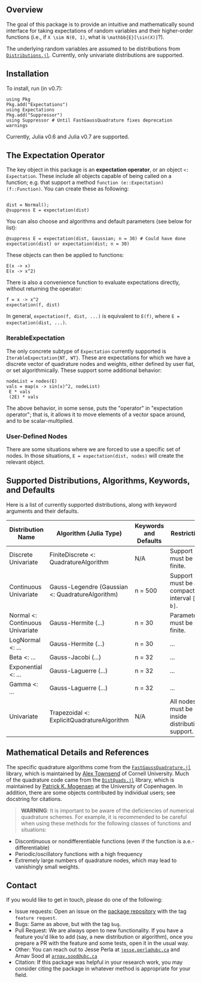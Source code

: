 ## Overview 

The goal of this package is to provide an intuitive and mathematically sound interface for taking expectations of random variables
and their higher-order functions (i.e., if ``X \sim N(0, 1)``, what is ``\mathbb{E}[\sin(X)]``?). 

The underlying random variables are assumed to be distributions from [`Distributions.jl`](https://github.com/juliastats/distributions.jl). Currently, 
only univariate distributions are supported. 

## Installation 

To install, run (in v0.7): 

```@repl 1
using Pkg 
Pkg.add("Expectations")
using Expectations
Pkg.add("Suppressor")
using Suppressor # Until FastGaussQuadrature fixes deprecation warnings
```

Currently, Julia v0.6 and Julia v0.7 are supported. 

## The Expectation Operator 

The key object in this package is an **expectation operator**, or an object `<: Expectation`. These include all objects capable of being called on a function; e.g. that support a method `function (e::Expectation)(f::Function)`. You can create these as following:

```@repl 1

dist = Normal();
@suppress E = expectation(dist)
```

You can also choose and algorithms and default parameters (see below for list):

```@repl 1
@suppress E = expectation(dist, Gaussian; n = 30) # Could have done expectation(dist) or expectation(dist; n = 30)
```

These objects can then be applied to functions: 

```@repl 1
E(x -> x)
E(x -> x^2)
```

There is also a convenience function to evaluate expectations directly, without returning the operator: 

```@repl 1
f = x -> x^2
expectation(f, dist)
```

In general, `expectation(f, dist, ...)` is equivalent to `E(f)`, where `E = expectation(dist, ...)`. 

### IterableExpectation

The only concrete subtype of `Expectation` currently supported is `IterableExpectation{NT, WT}`. These are expectations for which we have a
discrete vector of quadrature nodes and weights, either defined by user fiat, or set algorithmically. These support some additional behavior: 

```@repl 1
nodeList = nodes(E)
vals = map(x -> sin(x)^2, nodeList)
 E * vals
 (2E) * vals
```

The above behavior, in some sense, puts the "operator" in "expectation operator"; that is, it allows it to move elements of a vector space around, and to be scalar-multiplied. 

### User-Defined Nodes 

There are some situations where we are forced to use a specific set of nodes. In those situations, `E = expectation(dist, nodes)` will create the relevant object. 

## Supported Distributions, Algorithms, Keywords, and Defaults 

Here is a list of currently supported distributions, along with keyword arguments and their defaults.  

| Distribution Name | Algorithm (Julia Type) | Keywords and Defaults | Restrictions | 
| ----------------- | -------------- | --------------------- | ------------ | 
| Discrete Univariate | FiniteDiscrete <: QuadratureAlgorithm | N/A | Support must be finite. | 
| Continuous Univariate | Gauss-Legendre (Gaussian <: QuadratureAlgorithm) | n = 500 | Support must be a compact interval ``[a, b]``. |
| Normal <: Continuous Univariate | Gauss-Hermite (...) | n = 30 | Parameters must be finite. | 
| LogNormal <: ... | Gauss-Hermite (...) | n = 30 | ... | 
| Beta <: ... | Gauss-Jacobi (...) | n = 32 | ... | 
| Exponential <: ... | Gauss-Laguerre (...) | n = 32 | ... | 
| Gamma <: ... | Gauss-Laguerre (...) | n = 32 | ... | 
| Univariate | Trapezoidal <: ExplicitQuadratureAlgorithm | N/A | All nodes must be inside distribution's support. | 

## Mathematical Details and References 

The specific quadrature algorithms come from the [`FastGaussQuadrature.jl`](https://github.com/ajt60gaibb/FastGaussQuadrature.jl) library, which is maintained by [Alex Townsend](https://github.com/ajt60gaibb) of Cornell University. Much of the quadrature code came from the [`DistQuads.jl`](https://github.com/pkofod/DistQuads.jl) library, which is maintained by [Patrick K. Mogensen](https://github.com/pkofod) at the University of Copenhagen. In addition, there are some objects contributed by individual users; see docstring for citations. 

> **WARNING**: It is important to be aware of the deficiencies of numerical quadrature schemes. For example, it is recommended to be careful when using these methods for the following classes of functions and situations: 

* Discontinuous or nondifferentiable functions (even if the function is a.e.-differentiable)
* Periodic/oscillatory functions with a high frequency 
* Extremely large numbers of quadrature nodes, which may lead to vanishingly small weights. 

## Contact 

If you would like to get in touch, please do one of the following:

* Issue requests: Open an issue on the [package repository](https://github.com/econtoolkit/Expectations.jl) with the tag `feature request`. 
* Bugs: Same as above, but with the tag `bug`. 
* Pull Request: We are always open to new functionality. If you have a feature you'd like to add (say, a new distribution or algorithm), once you prepare a PR with the feature and some tests, open it in the usual way. 
* Other: You can reach out to Jesse Perla at [`jesse.perla@ubc.ca`](mailto:jesse.perla@ubc.ca) and Arnav Sood at [`arnav.sood@ubc.ca`](mailto:arnav.sood@ubc.ca)
* Citation: If this package was helpful in your research work, you may consider citing the package in whatever method is appropriate for your field. 